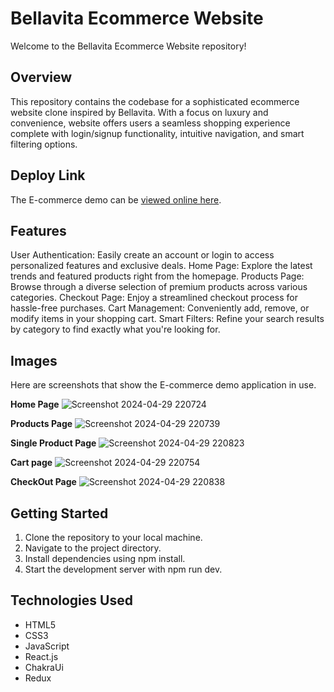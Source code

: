 # Bellavita Ecommerce Website 

Welcome to the Bellavita Ecommerce Website repository!

## Overview
This repository contains the codebase for a sophisticated ecommerce website clone inspired by Bellavita. With a focus on luxury and convenience, website offers users a seamless shopping experience complete with login/signup functionality, intuitive navigation, and smart filtering options.

## Deploy Link
The E-commerce demo can be [viewed online here](https://662fc87ffc3a6e4683c7240c--cosmic-salamander-1f8c46.netlify.app/).

## Features

User Authentication: Easily create an account or login to access personalized features and exclusive deals.
Home Page: Explore the latest trends and featured products right from the homepage.
Products Page: Browse through a diverse selection of premium products across various categories.
Checkout Page: Enjoy a streamlined checkout process for hassle-free purchases.
Cart Management: Conveniently add, remove, or modify items in your shopping cart.
Smart Filters: Refine your search results by category to find exactly what you're looking for.

## Images
Here are screenshots that show the E-commerce demo application in use.

**Home Page**
![Screenshot 2024-04-29 220724](https://github.com/jeevan-2005/Bellavita-clone/assets/134385083/c5aeb864-4e25-44ee-a6ae-523b7c65eb09)

**Products Page**
![Screenshot 2024-04-29 220739](https://github.com/jeevan-2005/Bellavita-clone/assets/134385083/3cf84d2f-5ff2-4f28-bdd8-6bcab14cae5b)

**Single Product Page**
![Screenshot 2024-04-29 220823](https://github.com/jeevan-2005/Bellavita-clone/assets/134385083/ac4a7658-c65d-4e23-a3c8-dc22e7158718)

**Cart page**
![Screenshot 2024-04-29 220754](https://github.com/jeevan-2005/Bellavita-clone/assets/134385083/162f6180-e087-4c18-bf2b-d35ae5fc4dd4)

**CheckOut Page**
![Screenshot 2024-04-29 220838](https://github.com/jeevan-2005/Bellavita-clone/assets/134385083/c73b8623-44d8-4c0a-8a04-2744d6241656)


## Getting Started

1. Clone the repository to your local machine.
2. Navigate to the project directory.
3. Install dependencies using npm install.
4. Start the development server with npm run dev.

## Technologies Used

* HTML5
* CSS3
* JavaScript
* React.js
* ChakraUi
* Redux
